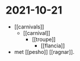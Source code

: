 # 2021-10-21

- [[carnivals]]
  - [[carnival]]
    - [[troupe]]
      - [[flancia]]
- met [[pesho]] [[ragnar]].